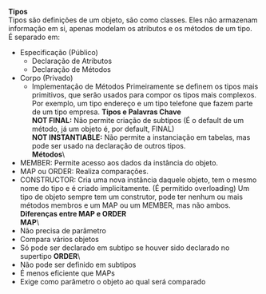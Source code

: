 **Tipos**\
Tipos são definições de um objeto, são como classes. Eles não armazenam informação em si, apenas modelam os atributos e os métodos de um tipo.\
É separado em:
- Especificação (Público)
  - Declaração de Atributos
  - Declaração de Métodos
- Corpo (Privado)
  - Implementação de Métodos
Primeiramente se definem os tipos mais primitivos, que serão usados para compor os tipos mais complexos.
Por exemplo, um tipo endereço e um tipo telefone que fazem parte de um tipo empresa.
**Tipos e Palavras Chave**\
**NOT FINAL:** Não permite criação de subtipos (É o default de um método, já um objeto é, por default, FINAL)\
**NOT INSTANTIABLE:** Não permite a instanciação em tabelas, mas pode ser usado na declaração de outros tipos.\
**Métodos**\
- MEMBER: Permite acesso aos dados da instância do objeto.
- MAP ou ORDER: Realiza comparações.
- CONSTRUCTOR: Cria uma nova instância daquele objeto, tem o mesmo nome do tipo e é criado implicitamente. (É permitido overloading)
Um tipo de objeto sempre tem um construtor, pode ter nenhum ou mais métodos membros e um MAP ou um MEMBER, mas não ambos.\
**Diferenças entre MAP e ORDER**\
**MAP**\
- Não precisa de parâmetro
- Compara vários objetos
- Só pode ser declarado em subtipo se houver sido declarado no supertipo
**ORDER**\
- Não pode ser definido em subtipos
- É menos eficiente que MAPs
- Exige como parâmetro o objeto ao qual será comparado
